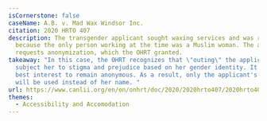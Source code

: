```yaml
---
isCornerstone: false
caseName: A.B. v. Mad Wax Windsor Inc.
citation: 2020 HRTO 407
description: The transgender applicant sought waxing services and was refused
  because the only person working at the time was a Muslim woman. The applicant
  requests anonymization, which the OHRT granted.
takeaway: "In this case, the OHRT recognizes that \"outing\" the applicant would
  subject her to stigma and prejudice based on her gender identity. It is in her
  best interest to remain anonymous. As a result, only the applicant's initials
  will be used instead of her name. "
url: https://www.canlii.org/en/on/onhrt/doc/2020/2020hrto407/2020hrto407.html?searchUrlHash=AAAAAQBPImdlbmRlciBleHByZXNzaW9uIiwgImdlbmRlciBpZGVudGl0eSIsICJnZW5kZXIiLCAiZGlzY3JpbWluYXRpb24iLCB0cmFuc2dlbmRlcgAAAAAB&resultIndex=1
themes:
  - Accessibility and Accomodation
---
```

